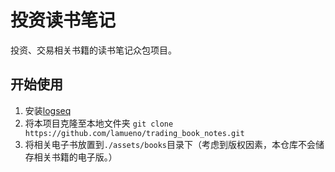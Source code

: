 # 投资读书笔记

投资、交易相关书籍的读书笔记众包项目。


## 开始使用
1. 安装[logseq](https://logseq.com/)
2. 将本项目克隆至本地文件夹
    ``git clone https://github.com/lamueno/trading_book_notes.git``
3. 将相关电子书放置到`./assets/books`目录下（考虑到版权因素，本仓库不会储存相关书籍的电子版。）
